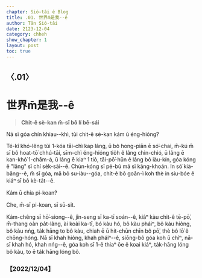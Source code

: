 ```yaml
---
chapter: Sió-tâi ê Blog
title: .01. 世界m̄是我--ê
author: Tân Sió-tâi
date: 2123-12-04
category: chheh
show_chapter: 1
layout: post
toc: true
---
```


## 〈.01〉
#  世界m̄是我--ê
> **Chit-ê sè-kan m̄-sī bô lí bē-sái**

Nā sī góa chín khiau--khì, tùi chit-ê sè-kan kám ū éng-hióng?

Té-kî khó-lêng tùi 1-kóa tāi-chì kap lâng, ū bô hong-piān ē só͘-chai, m̄-kú m̄ sī bô hoat-tō͘ chhú-tāi, sīm-chì éng-hióng tio̍h ê lâng chin-chió, ū lâng ē kan-khó͘ 1-chām-á, ū lâng ē kiaⁿ 1 tiô, tāi-pō͘-hūn ê lâng bô iàu-kín, góa kóng ê "lâng" sī chí se̍k-sāi--ê. Chún-kóng sī pē-bú mā sī kāng-khoán. In só͘ kià-bāng--ê, m̄ sī góa, mā bô su-iàu--góa, chi̍t-ê bô goān-ì koh thè in siu-bóe ê kiáⁿ sī bô kè-ta̍t--ê.

Kám ū chia pi-koan?

Che, m̄-sī pi-koan, sī sū-si̍t. 

Kám-chêng sī hō͘-siong--ê, jîn-seng sī ka-tī soán--ê, kiâⁿ kàu chit-ê tē-pō͘, m̄-thang oàn pa̍t-lâng, ài koài ka-tī, bó kàu hó, bô kàu pháiⁿ, bô kàu hiông, bô kàu nńg, ta̍k hāng to bô kàu, chiah ē ū hit-chūn chīn bô pō͘, thè bô lō͘ ê chōng-hóng. Nā sī khah hiông, khah pháiⁿ--ê, siōng-bô góa koh ū chîⁿ, nā-sī khah hó, khah nńg--ê, góa koh sī 1-ê thiaⁿ ōe ê koai kiáⁿ, ta̍k-hāng lóng bô kàu, to ē ta̍k hāng lóng bô.


### 【2022/12/04】

